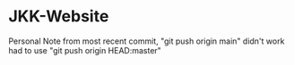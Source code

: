 # JKK-Website
Personal Note from most recent commit, "git push origin main" didn't work had to use "git push origin HEAD:master"